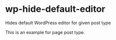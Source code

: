 # wp-hide-default-editor
Hides default WordPress editor for given post type

This is an example for page post type.

